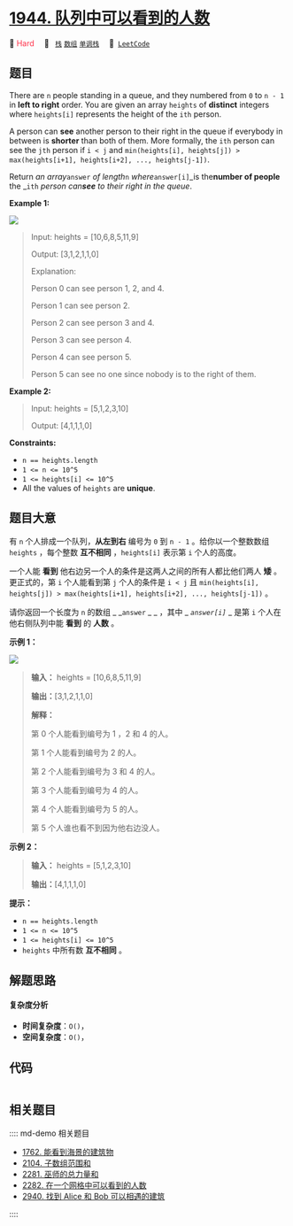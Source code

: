 # [1944. 队列中可以看到的人数](https://leetcode.com/problems/number-of-visible-people-in-a-queue)

🔴 <font color=#ff334b>Hard</font>&emsp; 🔖&ensp; [`栈`](/leetcode/outline/tag/stack.md) [`数组`](/leetcode/outline/tag/array.md) [`单调栈`](/leetcode/outline/tag/monotonic-stack.md)&emsp; 🔗&ensp;[`LeetCode`](https://leetcode.com/problems/number-of-visible-people-in-a-queue)


## 题目

There are `n` people standing in a queue, and they numbered from `0` to `n -
1` in **left to right** order. You are given an array `heights` of
**distinct** integers where `heights[i]` represents the height of the `ith`
person.

A person can **see** another person to their right in the queue if everybody
in between is **shorter** than both of them. More formally, the `ith` person
can see the `jth` person if `i < j` and `min(heights[i], heights[j]) >
max(heights[i+1], heights[i+2], ..., heights[j-1])`.

Return _an array_`answer` _of length_`n` _where_`answer[i]`_is the**number of
people** the _`ith` _person can**see** to their right in the queue_.



**Example 1:**

![](https://assets.leetcode.com/uploads/2021/05/29/queue-plane.jpg)

> Input: heights = [10,6,8,5,11,9]
> 
> Output: [3,1,2,1,1,0]
> 
> Explanation:
> 
> Person 0 can see person 1, 2, and 4.
> 
> Person 1 can see person 2.
> 
> Person 2 can see person 3 and 4.
> 
> Person 3 can see person 4.
> 
> Person 4 can see person 5.
> 
> Person 5 can see no one since nobody is to the right of them.

**Example 2:**

> Input: heights = [5,1,2,3,10]
> 
> Output: [4,1,1,1,0]

**Constraints:**

  * `n == heights.length`
  * `1 <= n <= 10^5`
  * `1 <= heights[i] <= 10^5`
  * All the values of `heights` are **unique**.


## 题目大意

有 `n` 个人排成一个队列，**从左到右**  编号为 `0` 到 `n - 1` 。给你以一个整数数组 `heights` ，每个整数 **互不相同**
，`heights[i]` 表示第 `i` 个人的高度。

一个人能 **看到** 他右边另一个人的条件是这两人之间的所有人都比他们两人 **矮**  。更正式的，第 `i` 个人能看到第 `j` 个人的条件是 `i
< j` 且 `min(heights[i], heights[j]) > max(heights[i+1], heights[i+2], ...,
heights[j-1])` 。

请你返回一个长度为 `n` 的数组 _ _`answer` _ _ ，其中 _ _`answer[i]`_ _ 是第 `i` 个人在他右侧队列中能
**看到**  的 **人数**  。



**示例 1：**

![](https://assets.leetcode.com/uploads/2021/05/29/queue-plane.jpg)

> 
> 
> 
> 
> 
> **输入：** heights = [10,6,8,5,11,9]
> 
> **输出：**[3,1,2,1,1,0]
> 
> **解释：**
> 
> 第 0 个人能看到编号为 1 ，2 和 4 的人。
> 
> 第 1 个人能看到编号为 2 的人。
> 
> 第 2 个人能看到编号为 3 和 4 的人。
> 
> 第 3 个人能看到编号为 4 的人。
> 
> 第 4 个人能看到编号为 5 的人。
> 
> 第 5 个人谁也看不到因为他右边没人。
> 
> 

**示例 2：**

> 
> 
> 
> 
> 
> **输入：** heights = [5,1,2,3,10]
> 
> **输出：**[4,1,1,1,0]
> 
> 



**提示：**

  * `n == heights.length`
  * `1 <= n <= 10^5`
  * `1 <= heights[i] <= 10^5`
  * `heights` 中所有数 **互不相同**  。


## 解题思路

#### 复杂度分析

- **时间复杂度**：`O()`，
- **空间复杂度**：`O()`，

## 代码

```javascript

```

## 相关题目

:::: md-demo 相关题目
- [1762. 能看到海景的建筑物](https://leetcode.com/problems/buildings-with-an-ocean-view)
- [2104. 子数组范围和](https://leetcode.com/problems/sum-of-subarray-ranges)
- [2281. 巫师的总力量和](https://leetcode.com/problems/sum-of-total-strength-of-wizards)
- [2282. 在一个网格中可以看到的人数](https://leetcode.com/problems/number-of-people-that-can-be-seen-in-a-grid)
- [2940. 找到 Alice 和 Bob 可以相遇的建筑](https://leetcode.com/problems/find-building-where-alice-and-bob-can-meet)

::::
